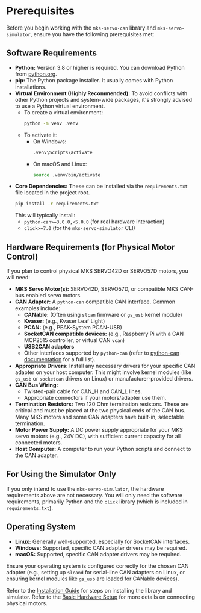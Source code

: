 # Prerequisites

Before you begin working with the `mks-servo-can` library and `mks-servo-simulator`, ensure you have the following prerequisites met:

## Software Requirements

* **Python:** Version 3.8 or higher is required. You can download Python from [python.org](https://www.python.org/).
* **pip:** The Python package installer. It usually comes with Python installations.
* **Virtual Environment (Highly Recommended):** To avoid conflicts with other Python projects and system-wide packages, it's strongly advised to use a Python virtual environment.
    * To create a virtual environment:
        ```bash
        python -m venv .venv
        ```
    * To activate it:
        * On Windows:
            ```bash
            .venv\Scripts\activate
            ```
        * On macOS and Linux:
            ```bash
            source .venv/bin/activate
            ```
* **Core Dependencies:** These can be installed via the `requirements.txt` file located in the project root.
    ```bash
    pip install -r requirements.txt
    ```
    This will typically install:
    * `python-can>=3.0.0,<5.0.0` (for real hardware interaction)
    * `click>=7.0` (for the `mks-servo-simulator` CLI)

## Hardware Requirements (for Physical Motor Control)

If you plan to control physical MKS SERVO42D or SERVO57D motors, you will need:

* **MKS Servo Motor(s):** SERVO42D, SERVO57D, or compatible MKS CAN-bus enabled servo motors.
* **CAN Adapter:** A `python-can` compatible CAN interface. Common examples include:
    * **CANable:** (Often using `slcan` firmware or `gs_usb` kernel module)
    * **Kvaser:** (e.g., Kvaser Leaf Light)
    * **PCAN:** (e.g., PEAK-System PCAN-USB)
    * **SocketCAN compatible devices:** (e.g., Raspberry Pi with a CAN MCP2515 controller, or virtual CAN `vcan`)
    * **USB2CAN adapters**
    * Other interfaces supported by `python-can` (refer to [python-can documentation](https://python-can.readthedocs.io/en/stable/interfaces.html) for a full list).
* **Appropriate Drivers:** Install any necessary drivers for your specific CAN adapter on your host computer. This might involve kernel modules (like `gs_usb` or `socketcan` drivers on Linux) or manufacturer-provided drivers.
* **CAN Bus Wiring:**
    * Twisted-pair cable for CAN_H and CAN_L lines.
    * Appropriate connectors if your motors/adapter use them.
* **Termination Resistors:** Two 120 Ohm termination resistors. These are critical and must be placed at the two physical ends of the CAN bus. Many MKS motors and some CAN adapters have built-in, selectable termination.
* **Motor Power Supply:** A DC power supply appropriate for your MKS servo motors (e.g., 24V DC), with sufficient current capacity for all connected motors.
* **Host Computer:** A computer to run your Python scripts and connect to the CAN adapter.

## For Using the Simulator Only

If you only intend to use the `mks-servo-simulator`, the hardware requirements above are not necessary. You will only need the software requirements, primarily Python and the `click` library (which is included in `requirements.txt`).

## Operating System

* **Linux:** Generally well-supported, especially for SocketCAN interfaces.
* **Windows:** Supported, specific CAN adapter drivers may be required.
* **macOS:** Supported, specific CAN adapter drivers may be required.

Ensure your operating system is configured correctly for the chosen CAN adapter (e.g., setting up `slcand` for serial-line CAN adapters on Linux, or ensuring kernel modules like `gs_usb` are loaded for CANable devices).

Refer to the [Installation Guide](installation.md) for steps on installing the library and simulator.
Refer to the [Basic Hardware Setup](hardware_setup.md) for more details on connecting physical motors.